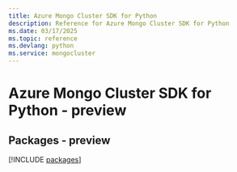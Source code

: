 ```yaml
---
title: Azure Mongo Cluster SDK for Python
description: Reference for Azure Mongo Cluster SDK for Python
ms.date: 03/17/2025
ms.topic: reference
ms.devlang: python
ms.service: mongocluster
---
```

# Azure Mongo Cluster SDK for Python - preview
## Packages - preview
[!INCLUDE [packages](mongo-cluster-index.md)]